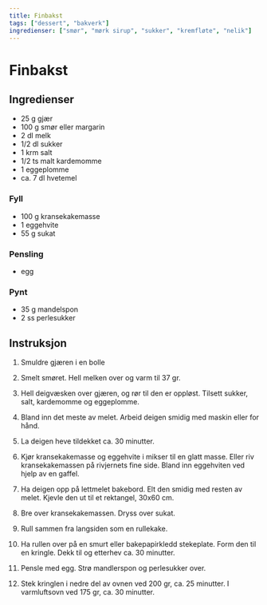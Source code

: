 ```yaml
---
title: Finbakst
tags: ["dessert", "bakverk"]
ingredienser: ["smør", "mørk sirup", "sukker", "kremfløte", "nelik"]
---
```


# Finbakst

## Ingredienser

- 25 g gjær
- 100 g smør eller margarin
- 2 dl melk
- 1/2 dl sukker
- 1 krm salt
- 1/2 ts malt kardemomme
- 1 eggeplomme
- ca. 7 dl hvetemel

### Fyll

- 100 g kransekakemasse
- 1 eggehvite
- 55 g sukat

### Pensling

- egg

### Pynt

- 35 g mandelspon
- 2 ss perlesukker

## Instruksjon

1. Smuldre gjæren i en bolle

2. Smelt smøret. Hell melken over og varm til 37 gr.

3. Hell deigvæsken over gjæren, og rør til den er oppløst. Tilsett sukker, salt, kardemomme og eggeplomme.

4. Bland inn det meste av melet. Arbeid deigen smidig med maskin eller for hånd.

5. La deigen heve tildekket ca. 30 minutter.

6. Kjør kransekakemasse og eggehvite i mikser til en glatt masse. Eller riv kransekakemassen på rivjernets fine side. Bland inn eggehviten ved hjelp av en gaffel.

7. Ha deigen opp på lettmelet bakebord. Elt den smidig med resten av melet. Kjevle den ut til et rektangel, 30x60 cm.

8. Bre over kransekakemassen. Dryss over sukat.

9. Rull sammen fra langsiden som en rullekake.

10. Ha rullen over på en smurt eller bakepapirkledd stekeplate. Form den til en kringle. Dekk til og etterhev ca. 30 minutter.

11. Pensle med egg. Strø mandlerspon og perlesukker over.

12. Stek kringlen i nedre del av ovnen ved 200 gr, ca. 25 minutter. I varmluftsovn ved 175 gr, ca. 30 minutter.
